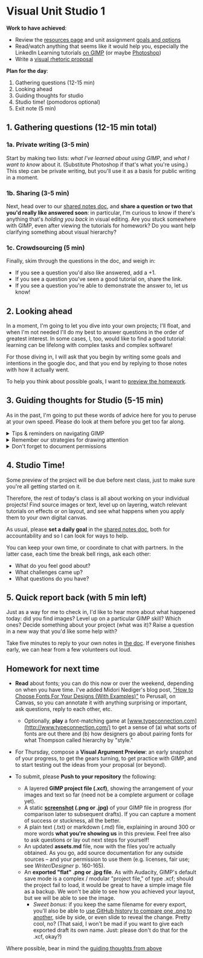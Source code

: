 
# Visual Unit Studio 1

**Work to have achieved**:
* Review the [resources page]({{site.github_url}}/resources) and unit assignment [goals and options](https://github.com/benmiller314/visual-argument-{{site.course.slugterm}}#project-2-visual-argument--rhetorical-collage)
* Read/watch anything that seems like it would help you, especially the LinkedIn Learning tutorials [on GIMP]({{site.github_url}}/resources#lil-gimp) (or maybe [Photoshop]({{site.github_url}}/resources#lil-ps))
* Write a [visual rhetoric proposal]({{site.github.issues_url}})

**Plan for the day**:

<!-- 1. Guiding thoughts for Studio (5-15 min) -->
1. Gathering questions (12-15 min)
2. Looking ahead
3. Guiding thoughts for studio
4. Studio time! (pomodoros optional)
5. Exit note (5 min)

## 1. Gathering questions (12-15 min total)

### 1a. Private writing (3-5 min)
Start by making two lists: _what I've learned about using GIMP_, and _what I want to know_ about it. (Substitute Photoshop if that's what you're using.) This step can be private writing, but you'll use it as a basis for public writing in a moment.

### 1b. Sharing (3-5 min)
Next, head over to our [shared notes doc](http://bit.ly/cdm2022spring-notes#heading=h.3vlg3iopdt5p), and **share a question or two that you'd really like answered soon**: in particular, I'm curious to know if there's anything that's _holding you back_ in visual editing. Are you stuck somewhere with GIMP, even after viewing the tutorials for homework? Do you want help clarifying something about visual hierarchy?

### 1c. Crowdsourcing (5 min)
Finally, skim through the questions in the doc, and weigh in:
* If you see a question you'd also like answered, add a +1.
* If you see a question you've seen a good tutorial on, share the link.
* If you see a question you're able to demonstrate the answer to, let us know!

## 2. Looking ahead

In a moment, I'm going to let you dive into your own projects; I'll float, and when I'm not needed I'll do my best to answer questions in the order of greatest interest. In some cases, I, too, would like to find a good tutorial: learning can be lifelong with complex tasks and complex software!

For those diving in, I will ask that you begin by writing some goals and intentions in the google doc, and that you end by replying to those notes with how it actually went.

To help you think about possible goals, I want to [preview the homework](#homework-for-next-time).


## 3. Guiding thoughts for Studio (5-15 min)

As in the past, I'm going to put these words of advice here for you to peruse at your own speed. Please do look at them before you get too far along.

<details><summary>Tips & reminders on navigating GIMP</summary>
<ul>
 <li>GIMP's toolbox is kinda crowded, but the tools are also helpfully indexed by category in the menu bar, under Tools. If you prefer to see all the tools in the sidebar, rather than have them nested, you can change that setting in  Preferences, under Interface > Toolbox: toggle the Use Tool Groups checkbox.</li>
 <li>Every tool also has a keyboard shortcut, and it will save you time to memorize those for your go-to instruments.</li>
 <li>Something not behaving as it should? First check that you're in the right layer. If you are, check that the layer is big enough; you might need to use Layer > Layer to Image Size. (Or give yourself more room overall with Image > Canvas Size.) If even <em>that's</em> not working, check the tool settings area (usually below the tools, but they're movable).</li>
 <li>Remember that there are often extra tips for the tool you're using under the editing window, in a tiny font; try holding shift, alt, control, command, etc while you click or drag to see what it says/does. Most of the time, these are temporary adjustments to the tool settings that you can also change more long-term in the tool settings area.</li>
 <li>You can rename your layers! In fact, I highly recommend it: filenames from sites like unsplash or flickr aren't known for emphasizing their content.</li>
 <li>Did you know you can group layers so they move (and scale, and hide) together? Click the folder icon in the layers toolbox to create a new group, then drag or drop layers into it.</li>
 </ul>
</details>

<details><summary>Remember our strategies for drawing attention</summary>

You can use them to signal your hierarchy through scale, value, color, proximity, and style: see the <a href="http://bit.ly/cdm2022spring-notes#heading=h.f1986sucy1m5">notes from last week</a> on "Keywords toward a Visual Rhetoric."

<p>According to <a href="https://www.thetypetree.com/blog/graphic-design-101-dominancehierarchy">Thompson</a> (our reading from last week), <strong>you can reliably convey only about three levels of dominance</strong>; after that, it starts to get mushy. At some point as you work on your proposed visual argument / rhetorical collage, therefore, you might want to reflect in writing:
<ul>
<li>What options do you have for your top three objects of attention? What's next in line?</li>
<li>How would the layout need to change if you changed your ranking? That is, if you put one of your current tier-twos into the top slot, what rearrangements would that entail?</li>
</ul>
</p>
</details>

<details><summary>Don't forget to document permissions</summary>
<p>As I hope you saw on the <a href="{{site.github_url}}/resources#visuals">site resources page</a>, there are lots of tools to help you <em>find images you're explicitly allowed to use</em>, whether with Creative Commons or other permissive licenses. Don't forget about <a href="https://search.creativecommons.org">https://search.creativecommons.org</a> and the Usage Rights options under Google's Image search (click the Tools link just above your search results).</p>

<p>You can also use copyrighted images <em>if you can make a case for it being a Fair Use.</em> That is, in either a credits file or your reflection (or both), you can argue that the balance of the four factors is in your favor:
<ul>
<li>purpose and character of the use</li>
<li>nature of the copyrighted work</li>
<li>amount or substantiality of the portion used></li>
<li>market impact</li>
</ul>
</p>
</details>

<!-- ALT: If your proposal already includes this level of planning, you can use the time to skim through the rest of the [visual argument examples]({{site.github.issues_url}}/7) your classmates posted. Maybe you'll find new inspiration! -->

## 4. Studio Time!
Some preview of the project will be due before next class, just to make sure you're all getting started on it.

Therefore, the rest of today's class is all about working on your individual projects! Find source images or text, level up on layering, watch relevant tutorials on effects or on layout, and see what happens when you apply them to your own digital canvas.

<div class="alert alert-success">
<p>As usual, please <strong>set a daily goal</strong> in the <a href="http://bit.ly/cdm2022spring-notes#heading=h.myn5fnv0tyi">shared notes doc</a>, both for accountability and so I can look for ways to help.</p>
</div>

You can keep your own time, or coordinate to chat with partners. In the latter case, each time the break bell rings, ask each other:

* What do you feel good about?
* What challenges came up?
* What questions do you have?

<!-- <div class="alert alert-info">
<strong>You can find me in the main room, or call me in to your breakout room if you have a question in common</strong>: just use the "Ask for Help" button <img alt="ask for help button, which shows a question mark in a circle" src ="https://assets.zoom.us/images/en-us/desktop/generic/in-meeting/ask-for-help-icon.png" /> in your meeting menu.
</div> -->


<!--
<div class="alert alert-warning"><p>To get credit for asynchronous participation, <strong>add your working goals to the <a href="http://bit.ly/cdm2022spring-notes#heading=h.z55p3g78u32k">google doc</a> when you start your session</strong>, set your timer, and when the bell rings, <em>add a brief reply</em> to your initial note with a status update. (This can be very brief.) Run through this cycle at least twice.</p>

<p>NB: To make it easier for me to find your additions to the doc, please use either Comments or Suggestion Mode.</p>
</div> -->


## 5. Quick report back (with 5 min left)

Just as a way for me to check in, I'd like to hear more about what happened today: did you find images? Level up on a particular GIMP skill? Which ones? Decide something about your project (what was it)? Raise a question in a new way that you'd like some help with?

Take five minutes to reply to your own notes in <a href="http://bit.ly/cdm2022spring-notes#heading=h.myn5fnv0tyi">the doc</a>. If everyone finishes early, we can hear from a few volunteers out loud.


## Homework for next time
<!-- Do I want to put this reading on Perusall next time?  -->
* **Read** about fonts; you can do this now or over the weekend, depending on when you have time. I've added Midori Nediger's blog post, ["How to Choose Fonts For Your Designs (With Examples)"](https://canvas.pitt.edu/courses/132963/assignments/866445) to Perusall, on Canvas, so you can annotate it with anything surprising or important, ask questions, reply to each other, etc.
   - Optionally, **play** a font-matching game at [www.typeconnection.com](http://www.typeconnection.com/) to get a sense of (a) what sorts of fonts are out there and (b) how designers go about pairing fonts for what Thompson called hierarchy by "style."


* For Thursday, compose a **Visual Argument Preview**: an early snapshot of your progress, to get the gears turning, to get practice with GIMP, and to start testing out the ideas from your proposal (or beyond).

* To submit, please **Push to your repository** the following:
   <ul>
   <li> A layered <strong>GIMP project file (.xcf)</strong>, showing the arrangement of your images and text so far (need not be a complete argument or collage yet).</li>
   <li> A static <strong><a href="https://www.take-a-screenshot.org/">screenshot</a> (.png or .jpg)</strong> of your GIMP file in progress (for comparison later to subsequent drafts). If you can capture a moment of success or stuckness, all the better.</li>
   <li> A plain text (.txt) or markdown (.md) file, explaining in around 300 or more words <strong>what you're showing us</strong> in this preview. Feel free also to ask questions or lay out next steps for yourself!</li>
   <li> An updated <strong>assets.md</strong> file, now with the files you're actually obtained. As you go, add source documentation for any outside sources – and your permission to use them (e.g. licenses, fair use; see <em>Writer/Designer</em> p. 160-165). </li>
   <li>An <strong>exported "flat" .png or .jpg file</strong>. As with Audacity, GIMP's default save mode is a complex / modular "project file," of type .xcf; should the project fail to load, it would be great to have a simple image file as a backup. We won't be able to see how you achieved your layout, but we will be able to see the image. <ul><li><em>Sweet bonus:</em> if you keep the same filename for every export, you'll also be able to <a href="https://docs.github.com/en/free-pro-team@latest/github/managing-files-in-a-repository/rendering-and-diffing-images">use GitHub history to compare one .png to another</a>, side by side, or even slide to reveal the change. Pretty cool, no? (That said, I won't be mad if you want to give each exported draft its own name. Just: please don't do that for the .xcf, okay?)</li></ul></li>
   </ul>

Where possible, bear in mind the [guiding thoughts from above](#3-guiding-thoughts-for-studio--5-15-min)
